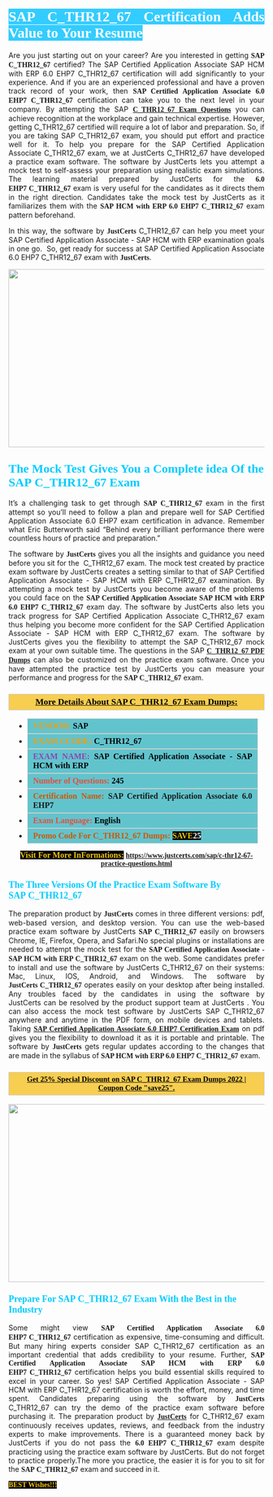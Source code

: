 <h1 style="text-align: justify;"><span style="color:#ffffff;"><span style="font-family:Georgia,serif;"><strong><span style="background-color:#33ccff;">SAP C_THR12_67 Certification Adds Value to Your Resume</span></strong></span></span></h1>

<p style="text-align: justify;">Are you just starting out on your career? Are you interested in getting<span style="font-family:Georgia,serif;"><strong> SAP C_THR12_67</strong></span> certified? The SAP Certified Application Associate SAP HCM with ERP 6.0 EHP7 C_THR12_67 certification will add significantly to your experience. And if you are an experienced professional and have a proven track record of your work, then <span style="font-family:Georgia,serif;"><strong>SAP Certified Application Associate 6.0 EHP7 C_THR12_67</strong></span> certification can take you to the next level in your company. By attempting the SAP <span style="font-family:Georgia,serif;"><strong><a href="https://www.justcerts.com/sap/c-thr12-67-practice-questions.html">C_THR12_67 Exam Questions</a></strong></span> you can achieve recognition at the workplace and gain technical expertise. However, getting C_THR12_67 certified will require a lot of labor and preparation. So, if you are taking SAP C_THR12_67 exam, you should put effort and practice well for it. To help you prepare for the SAP Certified Application Associate C_THR12_67 exam, we at JustCerts C_THR12_67 have developed a practice exam software. The software by JustCerts lets you attempt a mock test to self-assess your preparation using realistic exam simulations. The learning material prepared by JustCerts for the <span style="font-family:Georgia,serif;"><strong>6.0 EHP7 C_THR12_67</strong></span> exam is very useful for the candidates as it directs them in the right direction. Candidates take the mock test by JustCerts as it familiarizes them with the <span style="font-family:Georgia,serif;"><strong>SAP HCM with ERP 6.0 EHP7 C_THR12_67</strong></span> exam pattern beforehand.</p>

<p style="text-align: justify;">In this way, the software by <span style="font-size:14px;"><span style="font-family:Georgia,serif;"><strong>JustCerts</strong></span></span> C_THR12_67 can help you meet your SAP Certified Application Associate - SAP HCM with ERP examination goals in one go.  So, get ready for success at SAP Certified Application Associate 6.0 EHP7 C_THR12_67 exam with <span style="font-size:14px;"><span style="font-family:Georgia,serif;"><strong>JustCerts</strong></span></span>.</p>

<p style="text-align: center;"><a href="https://www.justcerts.com/sap/c-thr12-67-practice-questions.html"><img alt="" src="https://i.imgur.com/tWVNC2Y.jpg" style="width: 720px; height: 350px;" /></a></p>

<h2 style="margin-right:0in; margin-left:0in"><span style="color:#00ccff;"><span style="font-family:Georgia,serif;"><strong><span style="font-size:18pt">The Mock Test Gives You a Complete idea Of the SAP C_THR12_67 Exam</span></strong></span></span></h2>

<p style="text-align: justify;">It’s a challenging task to get through <span style="font-family:Georgia,serif;"><strong>SAP C_THR12_67 </strong></span>exam in the first attempt so you’ll need to follow a plan and prepare well for SAP Certified Application Associate 6.0 EHP7 exam certification in advance. Remember what Eric Butterworth said “Behind every brilliant performance there were countless hours of practice and preparation.”</p>

<p style="text-align: justify;">The software by <span style="font-size:14px;"><span style="font-family:Georgia,serif;"><strong>JustCerts</strong></span></span> gives you all the insights and guidance you need before you sit for the  C_THR12_67 exam. The mock test created by practice exam software by JustCerts creates a setting similar to that of SAP Certified Application Associate - SAP HCM with ERP C_THR12_67 examination. By attempting a mock test by JustCerts you become aware of the problems you could face on the <span style="font-family:Georgia,serif;"><strong>SAP Certified Application Associate SAP HCM with ERP 6.0 EHP7 C_THR12_67</strong></span> exam day. The software by JustCerts also lets you track progress for SAP Certified Application Associate C_THR12_67 exam thus helping you become more confident for the SAP Certified Application Associate - SAP HCM with ERP C_THR12_67 exam. The software by JustCerts gives you the flexibility to attempt the SAP C_THR12_67 mock exam at your own suitable time. The questions in the SAP <strong><span style="font-family:Georgia,serif;"><a href="https://www.justcerts.com/sap/c-thr12-67-practice-questions.html">C_THR12_67 PDF Dumps</a></span></strong> can also be customized on the practice exam software. Once you have attempted the practice test by JustCerts you can measure your performance and progress for the <span style="font-family:Georgia,serif;"><strong>SAP C_THR12_67</strong></span> exam.</p>

<h3 style="background: #f7ce50; border: 1px solid rgb(204, 204, 204); padding: 5px 10px; text-align: center;"><span style="font-family:Georgia,serif;"><u><u><span style="color:#000000;"><span style="font-size:11pt"><span style="line-height:normal"><b><span style="font-size:13.0pt"><span cambria="">More Details About SAP C_THR12_67 Exam Dumps:</span></span></b></span></span></span></u></u></span></h3>

<ul>
	<li style="margin:0cm 10pt">
	<div style="background:#61c4cd; border: 1px solid rgb(204, 204, 204); padding: 5px 10px; text-align: justify;"><span style="font-family:Georgia,serif;"><span style="font-size:11pt"><span style="line-height:normal"><b><span style="font-size:12.0pt"><span new="" roman="" times=""><span style="color:#f39c12;">VENDOR:</span> <span style="color:#000000;">SAP</span></span></span></b></span></span></span></div>
	</li>
	<li style="margin:0cm 10pt">
	<div style="background: #61c4cd; border: 1px solid rgb(204, 204, 204); padding: 5px 10px; text-align: justify;"><span style="font-family:Georgia,serif;"><span style="font-size:11pt"><span style="line-height:normal"><b><span style="font-size:12.0pt"><span new="" roman="" times=""><span style="color:#f39c12;">EXAM CCODE:</span> <span style="color:#000000;">C_THR12_67</span></span></span></b></span></span></span></div>
	</li>
	<li style="margin:0cm 10pt">
	<div style="background: #61c4cd; border: 1px solid rgb(204, 204, 204); padding: 5px 10px; text-align: justify;"><span style="font-family:Georgia,serif;"><span style="font-size:11pt"><span style="line-height:normal"><b><span style="font-size:12.0pt"><span new="" roman="" times=""><span style="color:#8e44ad;">EXAM NAME:</span> <span style="color:#000000;">SAP Certified Application Associate - SAP HCM with ERP</span></span></span></b></span></span></span></div>
	</li>
	<li style="margin:0cm 10pt">
	<div style="background: #61c4cd; border: 1px solid rgb(204, 204, 204); padding: 5px 10px;"><span style="font-family:Georgia,serif;"><span style="font-size:11pt"><span style="line-height:normal"><b><span style="font-size:12.0pt"><span new="" roman="" times=""><span style="color:#e74c3c;">Number of Questions:</span><span style="color:#000000;"><span style="color:#f1c40f;"> </span>245</span></span></span></b></span></span></span></div>
	</li>
	<li style="margin:0cm 10pt">
	<div style="background: #61c4cd; border: 1px solid rgb(204, 204, 204); padding: 5px 10px; text-align: justify;"><span style="font-family:Georgia,serif;"><span style="font-size:11pt"><span style="line-height:normal"><b><span style="font-size:12.0pt"><span new="" roman="" times=""><span style="color:#d35400;">Certification Name:</span> SAP Certified Application Associate 6.0 EHP7</span></span></b></span></span></span></div>
	</li>
	<li style="margin:0cm 10pt">
	<div style="background: #61c4cd; border: 1px solid rgb(204, 204, 204); padding: 5px 10px; text-align: justify;"><span style="font-family:Georgia,serif;"><span style="font-size:11pt"><span style="line-height:normal"><b><span style="font-size:12.0pt"><span new="" roman="" times=""><span style="color:#e74c3c;">Exam Language:</span> <span style="color:#000000;">English</span></span></span></b></span></span></span></div>
	</li>
	<li style="margin:0cm 10pt">
	<div style="background: #61c4cd; border: 1px solid rgb(204, 204, 204); padding: 5px 10px;"><span style="font-family:Georgia,serif;"><span style="font-size:11pt"><span style="line-height:normal"><b><span style="font-size:12.0pt"><span new="" roman="" times=""><span style="color:#d35400;">Promo Code For C_THR12_67 Dumps:</span><span style="color:#f1c40f;"> <span style="background-color:#000000;">SAVE</span></span><span style="color:#ffffff;"><span style="background-color:#000000;">25</span></span></span></span></b></span></span></span></div>
	</li>
</ul>

<p style="text-align: center;"><span style="font-family:Georgia,serif;"><strong><span style="font-size:16px;"><span style="color:#f1c40f;"><span style="background-color:#000000;">Visit For More InFormations:</span></span></span> <a href="https://www.justcerts.com/sap/c-thr12-67-practice-questions.html">https://www.justcerts.com/sap/c-thr12-67-practice-questions.html</a></strong></span></p>

<h3 style="margin-right:0in; margin-left:0in"><span style="color:#00ccff;"><span style="font-family:Georgia,serif;"><strong><span style="font-size:13.5pt">The Three Versions Of the Practice Exam Software By SAP C_THR12_67</span></strong></span></span></h3>

<p style="text-align: justify;">The preparation product by <span style="font-size:14px;"><span style="font-family:Georgia,serif;"><strong>JustCerts</strong></span></span> comes in three different versions: pdf, web-based version, and desktop version. You can use the web-based practice exam software by JustCerts <span style="font-family:Georgia,serif;"><strong>SAP C_THR12_67</strong></span> easily on browsers Chrome, IE, Firefox, Opera, and Safari.No special plugins or installations are needed to attempt the mock test for the <span style="font-family:Georgia,serif;"><strong>SAP Certified Application Associate - SAP HCM with ERP C_THR12_67</strong></span> exam on the web. Some candidates prefer to install and use the software by JustCerts C_THR12_67 on their systems: Mac, Linux, IOS, Android, and Windows. The software by <span style="font-family:Georgia,serif;"><strong>JustCerts C_THR12_67</strong></span> operates easily on your desktop after being installed. Any troubles faced by the candidates in using the software by JustCerts can be resolved by the product support team at JustCerts . You can also access the mock test software by JustCerts SAP C_THR12_67 anywhere and anytime in the PDF form, on mobile devices and tablets. Taking <a href="https://www.justcerts.com/sap/sap-certified-application-associate-certification-exams.html"><span style="font-family:Georgia,serif;"><strong>SAP Certified Application Associate 6.0 EHP7 Certification Exam</strong></span></a> on pdf gives you the flexibility to download it as it is portable and printable. The software by <span style="font-size:14px;"><span style="font-family:Georgia,serif;"><strong>JustCerts</strong></span></span> gets regular updates according to the changes that are made in the syllabus of <span style="font-family:Georgia,serif;"><strong>SAP HCM with ERP 6.0 EHP7 C_THR12_67</strong></span> exam.</p>

<h3 style="background: rgb(247, 206, 80); border: 1px solid rgb(204, 204, 204); padding: 5px 10px; text-align: center;"><span style="font-family:Georgia,serif;"><u><span style="color:#000000;"><span style="font-size:11pt;"><span style="line-height:normal;"><b><span cambria="">Get 25% Special Discount on SAP C_THR12_67 Exam Dumps 2022 | Coupon Code "save25".</span></b></span></span></span></u></span></h3>

<p style="text-align: center;"><a href="https://www.justcerts.com/sap/c-thr12-67-practice-questions.html"><img alt="" src="https://i.imgur.com/fQyYzMS.jpg" style="width: 720px; height: 350px;" /></a></p>

<h3 style="margin-right:0in; margin-left:0in"><span style="color:#00ccff;"><span style="font-family:Georgia,serif;"><strong><span style="font-size:13.5pt">Prepare For SAP C_THR12_67 Exam With the Best in the Industry</span></strong></span></span></h3>

<p style="text-align: justify;">Some might view <span style="font-family:Georgia,serif;"><strong>SAP Certified Application Associate 6.0 EHP7 C_THR12_67</strong></span> certification as expensive, time-consuming and difficult. But many hiring experts consider SAP C_THR12_67 certification as an important credential that adds credibility to your resume. Further, <span style="font-family:Georgia,serif;"><strong>SAP Certified Application Associate SAP HCM with ERP 6.0 EHP7 C_THR12_67</strong></span> certification helps you build essential skills required to excel in your career. So yes! SAP Certified Application Associate - SAP HCM with ERP C_THR12_67 certification is worth the effort, money, and time spent. Candidates preparing using the software by <span style="font-size:14px;"><span style="font-family:Georgia,serif;"><strong>JustCerts</strong></span></span> C_THR12_67 can try the demo of the practice exam software before purchasing it. The preparation product by <a href="https://www.justcerts.com/"><span style="font-size:14px;"><span style="font-family:Georgia,serif;"><strong>JustCerts</strong></span></span></a> for C_THR12_67 exam continuously receives updates, reviews, and feedback from the industry experts to make improvements. There is a guaranteed money back by JustCerts if you do not pass the <span style="font-family:Georgia,serif;"><strong>6.0 EHP7 C_THR12_67</strong></span> exam despite practicing using the practice exam software by JustCerts. But do not forget to practice properly.The more you practice, the easier it is for you to sit for the <span style="font-family:Georgia,serif;"><strong>SAP C_THR12_67</strong></span> exam and succeed in it.</p>

<p style="text-align: justify;"><span style="color:#f1c40f;"><span style="font-size:14px;"><span style="font-family:Georgia,serif;"><strong><span style="background-color:#000000;">BEST Wishes!!!</span></strong></span></span></span></p>
